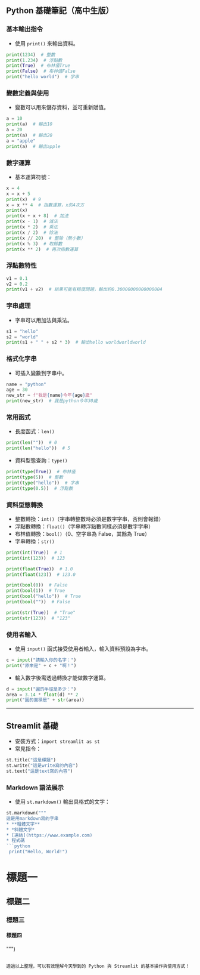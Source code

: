 ## Python 基礎筆記（高中生版）

### 基本輸出指令

- 使用 `print()` 來輸出資料。

```python
print(1234)  # 整數
print(1.234)  # 浮點數
print(True)  # 布林值True
print(False)  # 布林值False
print("hello world")  # 字串
```

### 變數定義與使用

- 變數可以用來儲存資料，並可重新賦值。

```python
a = 10
print(a)  # 輸出10
a = 20
print(a)  # 輸出20
a = "apple"
print(a)  # 輸出apple
```

### 數字運算

- 基本運算符號：

```python
x = 4
x = x + 5
print(x)  # 9
x = x ** 4  # 指數運算，x的4次方
print(x)
print(x + x + 8)  # 加法
print(x - 1)  # 減法
print(x * 2)  # 乘法
print(x / 2)  # 除法
print(x // 20)  # 整除（無小數）
print(x % 3)  # 取餘數
print(x ** 2)  # 再次指數運算
```

### 浮點數特性

```python
v1 = 0.1
v2 = 0.2
print(v1 + v2)  # 結果可能有精度問題，輸出約0.30000000000000004
```

### 字串處理

- 字串可以用加法與乘法。

```python
s1 = "hello"
s2 = "world"
print(s1 + " " + s2 * 3)  # 輸出hello worldworldworld
```

### 格式化字串

- 可插入變數到字串中。

```python
name = "python"
age = 30
new_str = f"我是{name}今年{age}歲"
print(new_str)  # 我是python今年30歲
```

### 常用函式

- 長度函式：`len()`

```python
print(len(""))  # 0
print(len("hello"))  # 5
```

- 資料型態查詢：`type()`

```python
print(type(True))  # 布林值
print(type(5))  # 整數
print(type("hello"))  # 字串
print(type(0.5))  # 浮點數
```

### 資料型態轉換

- 整數轉換：`int()`（字串轉整數時必須是數字字串，否則會報錯）
- 浮點數轉換：`float()`（字串轉浮點數同樣必須是數字字串）
- 布林值轉換：`bool()`（0、空字串為 False，其餘為 True）
- 字串轉換：`str()`

```python
print(int(True))  # 1
print(int(123))  # 123

print(float(True))  # 1.0
print(float(123))  # 123.0

print(bool(0))  # False
print(bool(1))  # True
print(bool("hello"))  # True
print(bool(""))  # False

print(str(True))  # "True"
print(str(123))  # "123"
```

### 使用者輸入

- 使用 `input()` 函式接受使用者輸入，輸入資料預設為字串。

```python
c = input("請輸入你的名字：")
print("原來是" + c + "啊！")
```

- 輸入數字後需透過轉換才能做數字運算。

```python
d = input("圓的半徑是多少：")
area = 3.14 * float(d) ** 2
print("圓的面積是" + str(area))
```

---

## Streamlit 基礎

- 安裝方式：`import streamlit as st`
- 常見指令：

```python
st.title("這是標題")
st.write("這是write寫的內容")
st.text("這是text寫的內容")
```

### Markdown 語法展示

- 使用 `st.markdown()` 輸出具格式的文字：

````python
st.markdown("""
這是用markdown寫的字串
* **粗體文字**
* *斜體文字*
* [連結](https://www.example.com)
* 程式碼
```python
 print("Hello, World!")
````

# 標題一

## 標題二

### 標題三

#### 標題四

""")

```

透過以上整理，可以有效理解今天學到的 Python 與 Streamlit 的基本操作與使用方式！

```

